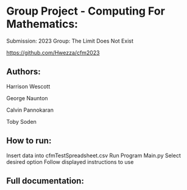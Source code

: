 # Group Project - Computing For Mathematics:

Submission: 2023
Group: The Limit Does Not Exist

<https://github.com/Hwezza/cfm2023>

## Authors:

Harrison Wescott

George Naunton

Calvin Pannokaran

Toby Soden

## How to run:
Insert data into cfmTestSpreadsheet.csv
Run Program Main.py
Select desired option
Follow displayed instructions to use

## Full documentation:
